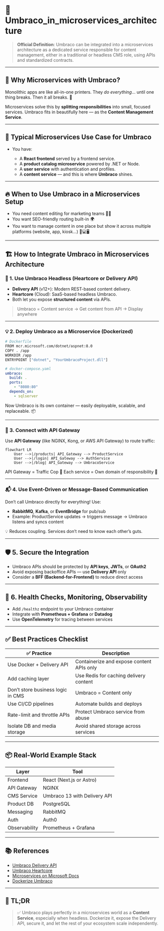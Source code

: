 # 🧱 Umbraco_in_microservices_architecture

> **Official Definition**: Umbraco can be integrated into a microservices architecture as a dedicated service responsible for content management, either in a traditional or headless CMS role, using APIs and standardized contracts.

---

## 🧠 Why Microservices with Umbraco?

Monolithic apps are like all-in-one printers. They _do everything_... until one thing breaks. Then it all breaks. 😬

Microservices solve this by **splitting responsibilities** into small, focused services. Umbraco fits in beautifully here — as the **Content Management Service**.

---

## 🧩 Typical Microservices Use Case for Umbraco

- You have:

  - A **React frontend** served by a frontend service.
  - A **product catalog microservice** powered by .NET or Node.
  - A **user service** with authentication and profiles.
  - A **content service** — and this is where **Umbraco** shines.

---

## 🔥 When to Use Umbraco in a Microservices Setup

- You need content editing for marketing teams 🧑‍💼
- You want SEO-friendly routing built-in 🌍
- You want to manage content in one place but show it across multiple platforms (website, app, kiosk...) 📱💻🖥️

---

## 🏗️ How to Integrate Umbraco in Microservices Architecture

### 🧱 1. Use Umbraco Headless (Heartcore or Delivery API)

- **Delivery API** (v12+): Modern REST-based content delivery.
- **Heartcore** (Cloud): SaaS-based headless Umbraco.
- Both let you expose **structured content** via APIs.

> Umbraco = Content service → Get content from API → Display anywhere

---

### 💡 2. Deploy Umbraco as a Microservice (Dockerized)

```bash
# Dockerfile
FROM mcr.microsoft.com/dotnet/aspnet:8.0
COPY . /app
WORKDIR /app
ENTRYPOINT ["dotnet", "YourUmbracoProject.dll"]
```

```yaml
# docker-compose.yaml
umbraco:
  build: .
  ports:
    - "8080:80"
  depends_on:
    - sqlserver
```

Now Umbraco is its own container — easily deployable, scalable, and replaceable. 📦

---

### 🔌 3. Connect with API Gateway

Use **API Gateway** (like NGINX, Kong, or AWS API Gateway) to route traffic:

```mermaid
flowchart LR
    User -->|/products| API_Gateway --> ProductService
    User -->|/login| API_Gateway --> AuthService
    User -->|/blog| API_Gateway --> UmbracoService
```

API Gateway = Traffic Cop 🚦
Each service = Own domain of responsibility 🧠

---

### 📬 4. Use Event-Driven or Message-Based Communication

Don’t call Umbraco directly for everything! Use:

- **RabbitMQ**, **Kafka**, or **EventBridge** for pub/sub
- Example: ProductService updates → triggers message → Umbraco listens and syncs content

💡 Reduces coupling. Services don’t need to know each other’s guts.

---

## 🛡️ 5. Secure the Integration

- Umbraco APIs should be protected by **API keys**, **JWTs**, or **OAuth2**
- Avoid exposing backoffice APIs — use **Delivery API** only
- Consider a **BFF (Backend-for-Frontend)** to reduce direct access

---

## 🧪 6. Health Checks, Monitoring, Observability

- Add `/healthz` endpoint to your Umbraco container
- Integrate with **Prometheus + Grafana** or **Datadog**
- Use **OpenTelemetry** for tracing between services

---

## ✅ Best Practices Checklist

| ✅ Practice                       | Description                               |
| --------------------------------- | ----------------------------------------- |
| Use Docker + Delivery API         | Containerize and expose content APIs only |
| Add caching layer                 | Use Redis for caching delivery content    |
| Don’t store business logic in CMS | Umbraco = Content only                    |
| Use CI/CD pipelines               | Automate builds and deploys               |
| Rate-limit and throttle APIs      | Protect Umbraco service from abuse        |
| Isolate DB and media storage      | Avoid shared storage across services      |

---

## 📦 Real-World Example Stack

| Layer         | Tool                         |
| ------------- | ---------------------------- |
| Frontend      | React (Next.js or Astro)     |
| API Gateway   | NGINX                        |
| CMS Service   | Umbraco 13 with Delivery API |
| Product DB    | PostgreSQL                   |
| Messaging     | RabbitMQ                     |
| Auth          | Auth0                        |
| Observability | Prometheus + Grafana         |

---

## 📚 References

- [Umbraco Delivery API](https://docs.umbraco.com/umbraco-cms/reference/delivery-api/index)
- [Umbraco Heartcore](https://umbraco.com/products/umbraco-heartcore/)
- [Microservices on Microsoft Docs](https://learn.microsoft.com/en-us/dotnet/architecture/microservices/)
- [Dockerize Umbraco](https://github.com/umbraco/Umbraco.Docs.Samples/tree/main/samples/docker)

---

## 🧠 TL;DR

> ✅ Umbraco plays perfectly in a microservices world as a **Content Service**, especially when headless. Dockerize it, expose the Delivery API, secure it, and let the rest of your ecosystem scale independently.

